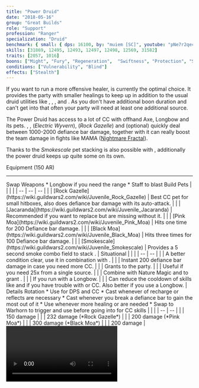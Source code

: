 ```yaml
---
title: "Power Druid"
date: "2018-05-16"
group: "Great Builds"
role: "Support"
profession: "Ranger"
specialization: "Druid"
benchmark: { small: { dps: 16100, by: "muiem [SC]", youtube: "pNe7r2qecf0"}}
skills: [31869, 12495, 12493, 12497, 12498, 12569, 31582]
traits: [2057, 1016]
boons: ["Might", "Fury", "Regeneration",  "Swiftness", "Protection", "Stability"]
conditions: ["Vulnerability", "Blind"]
effects: ["Stealth"]
---
```


If you want to run a more offensive healer, <Specialization name="druid" prefix="power"/> is currently the optimal choice. It provides the party with smaller healings to keep up <Item id="24836"/> in addition to the usual druid utilities like <Skill id="12497"/>, <Skill id="12498"/>, <Skill id="31582"/>, <Trait id="2057"/> and <Trait id="1016"/>. As you don't have additional boon duration and can't get into <Skill id="31869"/> that often your party will need at least one additional <Boon name="might"/> source.

The Power Druid has access to a lot of CC with offhand Axe, Longbow and its pets. <Skill id="12638"/>, <Skill id="12511"/>, <Skill id="31639"/> (_Electric Wyvern_), <Skill id="43636"/> (_Rock Gazelle_) and <Skill id="31746"/> (optional) quickly deal between 1000-2000 defiance bar damage, together with <Skill id="31582"/> it can really boost the team damage in fights like MAMA ([Nightmare Fractal](https://discretize.eu/fractals/nightmare)).

Thanks to the _Smokescale_ pet <Effect name="stealth"/> stacking is also possible with <Skill id="31568"/>, additionally the power druid keeps up quite some <Condition name="vulnerability"/> on its own.

<Divider>
Equipment (150 AR)
</Divider>

<Grid>
<Column>
<Armor helmAffix="Berserker" helmId="48087" helmRune="Strength" helmRuneId="24714" helmRuneCount="6" shouldersAffix="Berserker" shouldersId="48089" shouldersRune="Strength" shouldersRuneId="24714" shouldersRuneCount="6" coatAffix="Berserker" coatId="48085" coatRune="Strength" coatRuneId="24714" coatRuneCount="6" glovesAffix="Berserker" glovesId="48086" glovesRune="Strength" glovesRuneId="24714" glovesRuneCount="6" leggingsAffix="Berserker" leggingsId="48088" leggingsRune="Strength" leggingsRuneId="24714" leggingsRuneCount="6" bootsAffix="Berserker" bootsId="48084" bootsRune="Strength" bootsRuneId="24714" bootsRuneCount="6"/>
</Column>

<Column>
<Weapons weapon1MainType="Sword" weapon1MainAffix="Berserker" weapon1MainId="46774" weapon1MainSigil1="Force" weapon1MainSigil1Id="24615" weapon1OffType="Axe" weapon1OffAffix="Berserker" weapon1OffId="46759" weapon1OffSigil="Impact" weapon1OffSigilId="24868" weapon2OffType="Warhorn" weapon2OffAffix="Berserker" weapon2OffId="46777" weapon2OffSigil="Concentration" weapon2OffSigilId="72339"/>

---

<Card>
<CardHeader>
Swap Weapons
</CardHeader>
<CardContent>
* Longbow if you need the range
* Staff to blast <Boon name="might"/>
</CardContent>
</Card>
</Column>

<Column>
<Trinkets backItemAffix="Berserker" backItemId="49384" backItemStatId="161" accessory1Affix="Berserker" accessory1Id="39232" accessory2Affix="Berserker" accessory2Id="39233" amuletAffix="Berserker" amuletId="39273" ring1Affix="Berserker" ring1Id="75669" ring2Affix="Berserker" ring2Id="76024"/>

<Consumables foodId="75126" utilityId="77569" infusionId="37131"/>
</Column>
</Grid>

<Divider>
Build
</Divider>

<Grid>
<Column width="9">
<Traits traits1Id="30" traits1="Skirmishing" traits1Selected="1069,1016,1888" traits2Id="8" traits2="Marksmanship" traits2Selected="986,1070,996" traits3Id="5" traits3="Druid" traits3Selected="2016,2001,2057"/>

<Card>
<CardHeader>
Pets
</CardHeader>
<CardContent>
| | | |
| -- | -- | -- |
| <Skill id="43636" size="big" text="false"/> | [Rock Gazelle](https://wiki.guildwars2.com/wiki/Juvenile_Rock_Gazelle) | Best CC pet for small hitboxes, also does defiance bar damage with its auto-attack. |
| <Skill id="44980" size="big" text="false"/> | [Jacaranda](https://wiki.guildwars2.com/wiki/Juvenile_Jacaranda) | Recommended if you want to replace <Skill id="12493"/> but are missing <Condition name="vulnerability"/> without it. |
| <Skill id="12708" size="big" text="false"/> | [Pink Moa](https://wiki.guildwars2.com/wiki/Juvenile_Pink_Moa) | Hits one time for 200 Defiance bar damage. |
| <Skill id="12709" size="big" text="false"/> | [Black Moa](https://wiki.guildwars2.com/wiki/Juvenile_Black_Moa) | Hits three times for 100 Defiance bar damage. |
| <Skill id="31568" size="big" text="false"/> | [Smokescale](https://wiki.guildwars2.com/wiki/Juvenile_Smokescale) | Provides a 5 second smoke combo field to stack <Effect name="stealth"/>. |
</CardContent>
</Card>
</Column>

<Column>
<Skills weapon1Skill1="" weapon1Skill2="" weapon1Skill3="" weapon1Skill4="" weapon1Skill5="" utilitySkill1="31407" utilitySkill2="31582" utilitySkill3="12497" utilitySkill4="12498" utilitySkill5="31888"/>

<Card>
<CardHeader>
Situational
</CardHeader>
<CardContent>
| | |
| -- | -- |
| <Skill id="12489" size="big" text="false"/> | A better condition clear, use it in combination with <Trait id="1075"/>. |
| <Skill id="31746" size="big" text="false"/> | Instant 200 defiance bar damage in case you need more CC. |
| <Skill id="12495" size="big" text="false"/> | Grants <Boon name="protection"/> to the party. |
| <Skill id="12493" size="big" text="false"/> | Useful if you need 25x <Condition name="vulnerability"/> from a single source. |
| <Skill id="12569" size="big" text="false"/> | Combine with Nature Magic and <Trait id="1038"/> to grant <Boon name="stability"/>. |
| <Trait id="1000" size="big" text="false"/> | If you run with a Longbow. |
| <Skill id="1064" size="big" text="false"/> | Can reduce the cooldown of skills like <Skill id="12621"/> and <Skill id="12628"/> if you have trouble with <Boon name="might"/> or CC. Also better if you use a Longbow. |
</CardContent>
</Card>
</Column>
</Grid>

<Divider>
Details
</Divider>

<Grid>
<Column width="9">
<Card>
<CardHeader>
Rotation
</CardHeader>
<CardContent>
* Use <Skill id="12638"/> for DPS and CC
* Cast <Skill id="12639"/> whenever of recharge or reflects are necessary
* Cast <Skill id="31582"/> whenever you break a defiance bar to gain the most out of it
* Use <Skill id="31869"/> whenever more healing or <Boon name="might"/> are needed
* Swap to Warhorn to trigger <Item id="72339"/> and use <Skill id="12621"/> before going into <Skill id="31869"/> for <Boon name="might"/>
</CardContent>
</Card>
</Column>

<Column>
<Card>
<CardHeader>
CC skills
</CardHeader>
<CardContent>
| | |
| -- | -- |
| <Skill id="12638"/> | 150 damage |
| <Skill id="43636"/> | 232 damage (*Rock Gazelle*) |
| <Skill id="12708"/> | 200 damage (*Pink Moa*) |
| <Skill id="12709"/> | 300 damage (*Black Moa*) |
| <Skill id="31746"/> | 200 damage |
</CardContent>
</Card>

<Video videoId="pNe7r2qecf0" videoTitle="Small Hitbox: 36.7k DPS by Tempys [SC]"/>
</Column>
</Grid>
